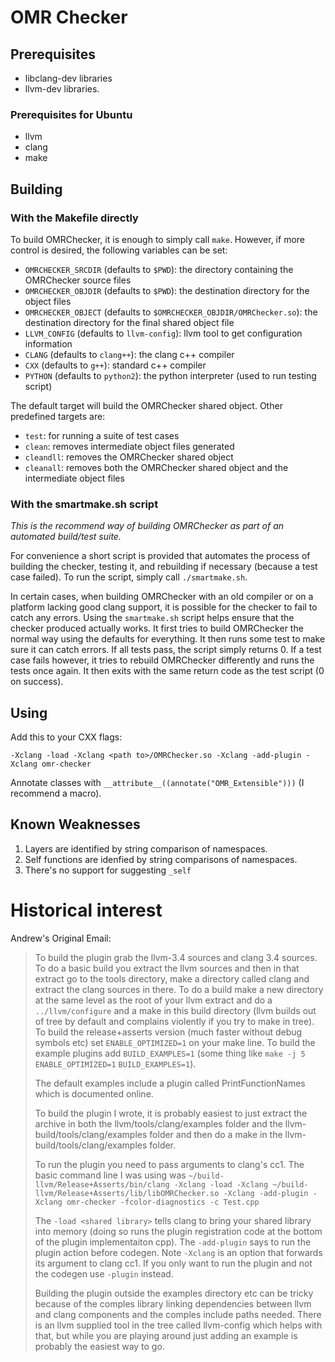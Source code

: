 # OMR Checker 

## Prerequisites 

* libclang-dev libraries 
* llvm-dev libraries. 

### Prerequisites for Ubuntu
* llvm
* clang
* make

## Building

### With the Makefile directly

To build OMRChecker, it is enough to simply call `make`. However, if more control is
desired, the following variables can be set:

* `OMRCHECKER_SRCDIR` (defaults to `$PWD`): the directory containing the OMRChecker
source files
* `OMRCHECKER_OBJDIR` (defaults to `$PWD`): the destination directory for the object files
* `OMRCHECKER_OBJECT` (defaults to `$OMRCHECKER_OBJDIR/OMRChecker.so`): the destination
directory for the final shared object file
* `LLVM_CONFIG` (defaults to `llvm-config`): llvm tool to get configuration information
* `CLANG` (defaults to `clang++`): the clang c++ compiler
* `CXX` (defaults to `g++`): standard c++ compiler
* `PYTHON` (defaults to `python2`): the python interpreter (used to run testing script)

The default target will build the OMRChecker shared object. Other predefined targets are:
* `test`: for running a suite of test cases
* `clean`: removes intermediate object files generated
* `cleandll`: removes the OMRChecker shared object
* `cleanall`: removes both the OMRChecker shared object and the intermediate object files

### With the smartmake.sh script

*This is the recommend way of building OMRChecker as part of an automated build/test suite.*

For convenience a short script is provided that automates the process of building the
checker, testing it, and rebuilding if necessary (because a test case failed). To run
the script, simply call `./smartmake.sh`.

In certain cases, when building OMRChecker with an old compiler or on a platform lacking
good clang support, it is possible for the checker to fail to catch any errors. Using
the `smartmake.sh` script helps ensure that the checker produced actually works. It first
tries to build OMRChecker the normal way using the defaults for everything. It then runs
some test to make sure it can catch errors. If all tests pass, the script simply returns 0.
If a test case fails however, it tries to rebuild OMRChecker differently and runs the
tests once again. It then exits with the same return code as the test script (0 on success).

## Using 

Add this to your CXX flags: 

    -Xclang -load -Xclang <path to>/OMRChecker.so -Xclang -add-plugin -Xclang omr-checker

Annotate classes with `__attribute__((annotate("OMR_Extensible")))` (I recommend a macro). 

## Known Weaknesses

1. Layers are identified by string comparison of namespaces. 
2. Self functions are idenfied by string comparisons of namespaces. 
3. There's no support for suggesting `_self`

# Historical interest

Andrew's Original Email:

> To build the plugin grab the llvm-3.4 sources and clang 3.4 sources. To do a
> basic build you extract the llvm sources and then in that extract go to the
> tools directory, make a directory called clang and extract the clang sources in
> there. To do a build make a new directory at the same level as the root of your
> llvm extract and do a `../llvm/configure` and a make in this build directory
> (llvm builds out of tree by default and complains violently if you try to make
> in tree). To build the release+asserts version (much faster without debug
> symbols etc) set `ENABLE_OPTIMIZED=1` on your make line. To build the example
> plugins add `BUILD_EXAMPLES=1` (some thing like `make -j 5 ENABLE_OPTIMIZED=1`
> `BUILD_EXAMPLES=1`).
> 
> The default examples include a plugin called PrintFunctionNames which is
> documented online.
> 
> To build the plugin I wrote, it is probably easiest to just extract the archive
> in both the llvm/tools/clang/examples folder and the
> llvm-build/tools/clang/examples folder and then do a make in the
> llvm-build/tools/clang/examples folder.
> 
> To run the plugin you need to pass arguments to clang's cc1. The basic command
> line I was using was `~/build-llvm/Release+Asserts/bin/clang -Xclang -load
> -Xclang ~/build-llvm/Release+Asserts/lib/libOMRChecker.so -Xclang -add-plugin
> -Xclang omr-checker -fcolor-diagnostics -c Test.cpp`
> 
> The `-load <shared library>` tells clang to bring your shared library into memory
> (doing so runs the plugin registration code at the bottom of the plugin
> implementaiton cpp). The `-add-plugin` says to run the plugin action before
> codegen. Note `-Xclang` is an option that forwards its argument to clang cc1. If
> you only want to run the plugin and not the codegen use `-plugin` instead.
> 
> Building the plugin outside the examples directory etc can be tricky because of
> the comples library linking dependencies between llvm and clang components and
> the comples include paths needed. There is an llvm supplied tool in the tree
> called llvm-config which helps with that, but while you are playing around just
> adding an example is probably the easiest way to go.

